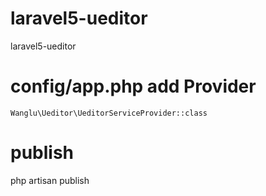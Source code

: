 # laravel5-ueditor
laravel5-ueditor

# config/app.php add Provider

    Wanglu\Ueditor\UeditorServiceProvider::class

# publish

  php artisan publish
  
